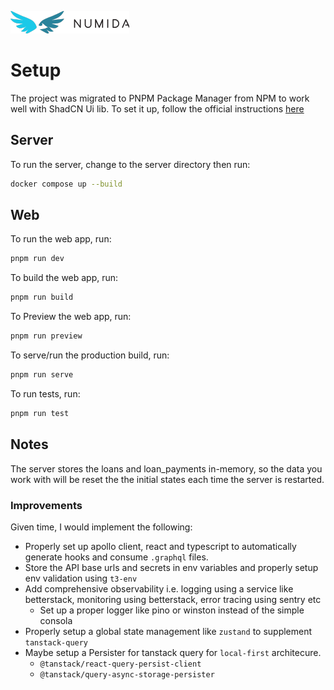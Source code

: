 ![Numida](./logo.numida.png)

# Setup

The project was migrated to PNPM Package Manager from NPM to work well with ShadCN Ui lib. To set it up, follow the official instructions [here](https://pnpm.io/installation)

## Server

To run the server, change to the server directory then run:

```sh
docker compose up --build
```

## Web

To run the web app, run:

```sh
pnpm run dev
```

To build the web app, run:

```sh
pnpm run build
```

To Preview the web app, run:

```sh
pnpm run preview
```

To serve/run the production build, run:

```sh
pnpm run serve
```

To run tests, run:

```sh
pnpm run test
```

## Notes

The server stores the loans and loan_payments in-memory, so the data you work with will be reset the the initial states each time the server is restarted.

### Improvements

Given time, I would implement the following:

- Properly set up apollo client, react and typescript to automatically generate hooks and consume `.graphql` files.
- Store the API base urls and secrets in env variables and properly setup env validation using `t3-env`
- Add comprehensive observability i.e. logging using a service like betterstack, monitoring using betterstack, error tracing using sentry etc
  - Set up a proper logger like pino or winston instead of the simple consola
- Properly setup a global state management like `zustand` to supplement `tanstack-query`
- Maybe setup a Persister for tanstack query for `local-first` architecure.
  - `@tanstack/react-query-persist-client`
  - `@tanstack/query-async-storage-persister`
